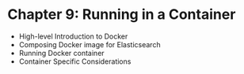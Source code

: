 # Chapter 9: Running in a Container #

* High-level Introduction to Docker
* Composing Docker image for Elasticsearch
* Running Docker container
* Container Specific Considerations
